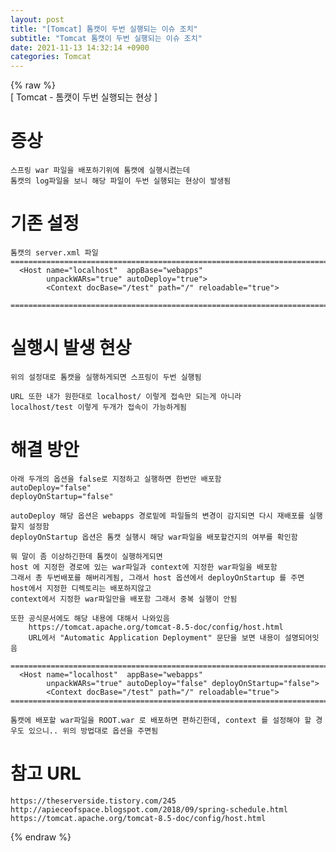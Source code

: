 ```yaml
---  
layout: post  
title: "[Tomcat] 톰캣이 두번 실행되는 이슈 조치"  
subtitle: "Tomcat 톰캣이 두번 실행되는 이슈 조치"  
date: 2021-11-13 14:32:14 +0900  
categories: Tomcat  
---  
```

{% raw %}  
[ Tomcat - 톰캣이 두번 실행되는 현상 ]  
  
# 증상  
	스프링 war 파일을 배포하기위에 톰캣에 실행시켰는데  
	톰캣의 log파일을 보니 해당 파일이 두번 실행되는 현상이 발생됨  
  
# 기존 설정  
  
	톰캣의 server.xml 파일  
	=================================================================================================================  
	  <Host name="localhost"  appBase="webapps"  
            unpackWARs="true" autoDeploy="true">  
			<Context docBase="/test" path="/" reloadable="true">  
  
	=================================================================================================================  
  
# 실행시 발생 현상  
	위의 설정대로 톰캣을 실행하게되면 스프링이 두번 실행됨  
  
	URL 또한 내가 원한대로 localhost/ 이렇게 접속만 되는게 아니라  
	localhost/test 이렇게 두개가 접속이 가능하게됨  
  
#  해결 방안  
  
	아래 두개의 옵션을 false로 지정하고 실행하면 한번만 배포함  
	autoDeploy="false"  
	deployOnStartup="false"  
  
	autoDeploy 해당 옵션은 webapps 경로밑에 파일들의 변경이 감지되면 다시 재배포를 실행할지 설정함  
	deployOnStartup 옵션은 톰캣 실행시 해당 war파일을 배포할건지의 여부를 확인함  
  
	뭐 말이 좀 이상하긴한데 톰캣이 실행하게되면  
	host 에 지정한 경로에 있는 war파일과 context에 지정한 war파일을 배포함  
	그래서 총 두번배포를 해버리게됨, 그래서 host 옵션에서 deployOnStartup 를 주면 host에서 지정한 디렉토리는 배포하지않고  
	context에서 지정한 war파일만을 배포함 그래서 중복 실행이 안됨  
  
	또한 공식문서에도 해당 내용에 대해서 나와있음  
		https://tomcat.apache.org/tomcat-8.5-doc/config/host.html  
		URL에서 "Automatic Application Deployment" 문단을 보면 내용이 설명되어잇음  
  
	=================================================================================================================  
	  <Host name="localhost"  appBase="webapps"  
            unpackWARs="true" autoDeploy="false" deployOnStartup="false">  
			<Context docBase="/test" path="/" reloadable="true">  
	=================================================================================================================  
  
	톰캣에 배포할 war파일을 ROOT.war 로 배포하면 편하긴한데, context 를 설정해야 할 경우도 있으니.. 위의 방법대로 옵션을 주면됨  
  
# 참고 URL  
	https://theserverside.tistory.com/245  
	http://apieceofspace.blogspot.com/2018/09/spring-schedule.html  
	https://tomcat.apache.org/tomcat-8.5-doc/config/host.html  
{% endraw %}